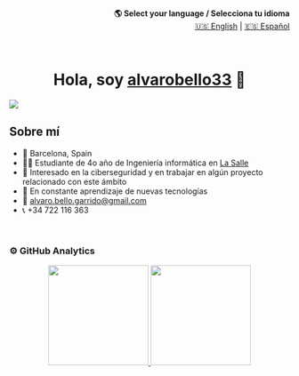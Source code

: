 <div align="right">
  
**🌎 Select your language / Selecciona tu idioma**
<br>
[🇺🇸 English](https://github.com/alvarobello33) | [🇪🇸 Español](README.es.md)
</div>
<br>

<div align="center">
<h1 align="center">Hola, soy <a href="https://github.com/alvarobello33">alvarobello33</a> 👋</h1>
</div>
<img src="https://i.imgur.com/vFiXUwc.png">
<br>

## Sobre mí
- 📍 Barcelona, Spain
- 🧑‍🎓 Estudiante de 4o año de Ingeniería informática en [La Salle](https://www.salleurl.edu/es)
- 🔎 Interesado en la ciberseguridad y en trabajar en algún proyecto relacionado con este ámbito
- 🌱 En constante aprendizaje de nuevas tecnologías
- 📧 alvaro.bello.garrido@gmail.com
- 📞 +34 722 116 363
<br>

### ⚙️ GitHub Analytics

<p align="center">
<a href="https://github.com/alvarobello33">
  <img height="180em" src="https://github-readme-stats-eight-theta.vercel.app/api?username=alvarobello33&show_icons=true&theme=algolia&include_all_commits=true&count_private=true"/>
  <img height="180em" src="https://github-readme-stats-eight-theta.vercel.app/api/top-langs/?username=alvarobello33&layout=compact&langs_count=8&theme=algolia"/>
</a>
</p>
